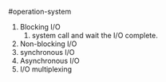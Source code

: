 #operation-system 
1. Blocking I/O
	1. system call and wait the I/O complete.
2. Non-blocking I/O
3. synchronous I/O
4. Asynchronous I/O
5. I/O multiplexing

